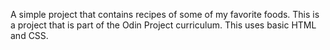 A simple project that contains recipes of some of my favorite foods.
This is a project that is part of the Odin Project curriculum. This uses basic HTML and CSS.
